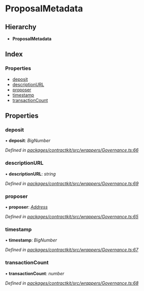 # ProposalMetadata

## Hierarchy

* **ProposalMetadata**

## Index

### Properties

* [deposit](_wrappers_governance_.proposalmetadata.md#deposit)
* [descriptionURL](_wrappers_governance_.proposalmetadata.md#descriptionurl)
* [proposer](_wrappers_governance_.proposalmetadata.md#proposer)
* [timestamp](_wrappers_governance_.proposalmetadata.md#timestamp)
* [transactionCount](_wrappers_governance_.proposalmetadata.md#transactioncount)

## Properties

### deposit

• **deposit**: _BigNumber_

_Defined in_ [_packages/contractkit/src/wrappers/Governance.ts:66_](https://github.com/celo-org/celo-monorepo/blob/master/packages/contractkit/src/wrappers/Governance.ts#L66)

### descriptionURL

• **descriptionURL**: _string_

_Defined in_ [_packages/contractkit/src/wrappers/Governance.ts:69_](https://github.com/celo-org/celo-monorepo/blob/master/packages/contractkit/src/wrappers/Governance.ts#L69)

### proposer

• **proposer**: [_Address_](../modules/_base_.md#address)

_Defined in_ [_packages/contractkit/src/wrappers/Governance.ts:65_](https://github.com/celo-org/celo-monorepo/blob/master/packages/contractkit/src/wrappers/Governance.ts#L65)

### timestamp

• **timestamp**: _BigNumber_

_Defined in_ [_packages/contractkit/src/wrappers/Governance.ts:67_](https://github.com/celo-org/celo-monorepo/blob/master/packages/contractkit/src/wrappers/Governance.ts#L67)

### transactionCount

• **transactionCount**: _number_

_Defined in_ [_packages/contractkit/src/wrappers/Governance.ts:68_](https://github.com/celo-org/celo-monorepo/blob/master/packages/contractkit/src/wrappers/Governance.ts#L68)

